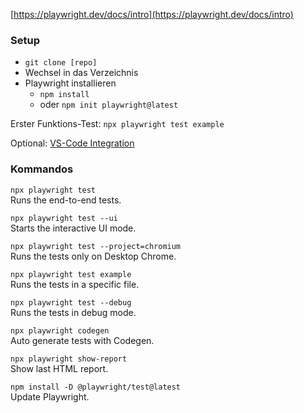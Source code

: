 [https://playwright.dev/docs/intro](https://playwright.dev/docs/intro)

### Setup

- `git clone [repo]`
- Wechsel in das Verzeichnis
- Playwright installieren
  - `npm install`
  - oder `npm init playwright@latest`

Erster Funktions-Test: `npx playwright test example`

Optional: [VS-Code Integration](https://playwright.dev/docs/getting-started-vscode)

### Kommandos

`npx playwright test`  
Runs the end-to-end tests.

`npx playwright test --ui`  
Starts the interactive UI mode.

`npx playwright test --project=chromium`  
Runs the tests only on Desktop Chrome.

`npx playwright test example`  
Runs the tests in a specific file.

`npx playwright test --debug`  
Runs the tests in debug mode.

`npx playwright codegen`  
Auto generate tests with Codegen.

`npx playwright show-report`  
Show last HTML report.

`npm install -D @playwright/test@latest`  
Update Playwright.
